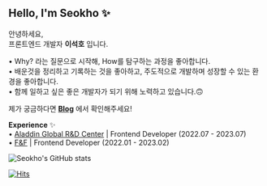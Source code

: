 ## Hello, I'm Seokho ✨

안녕하세요,<br/>
프론트엔드 개발자 **이석호** 입니다.

• Why? 라는 질문으로 시작해, How를 탐구하는 과정을 좋아합니다.<br/>
• 배운것을 정리하고 기록하는 것을 좋아하고, 주도적으로 개발하며 성장할 수 있는 환경을 좋아합니다.<br/>
• 함께 일하고 싶은 좋은 개발자가 되기 위해 노력하고 있습니다.🙃<br/>

제가 궁금하다면 **[Blog](https://river-dev.vercel.app/)** 에서 확인해주세요!

**Experience** ✨<br/>
• [Aladdin Global R&D Center](https://www.buyaladdinrnd.com/) | Frontend Developer (2022.07 - 2023.07)<br/>
• [F&F](https://www.fnf.co.kr/pages/main/main.php) | Frontend Developer (2022.01 - 2023.02)<br/>

![Seokho's GitHub stats](https://github-readme-stats.vercel.app/api?username=Seokho0120&theme=github_dark&show_icons=true)



[![Hits](https://hits.seeyoufarm.com/api/count/incr/badge.svg?url=https%3A%2F%2Fgithub.com%2FSeokho0120&count_bg=%232E57EC&title_bg=%23898989&icon=ghostery.svg&icon_color=%23E7E7E7&title=Profile+views&edge_flat=false)](https://hits.seeyoufarm.com)
